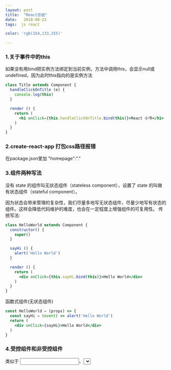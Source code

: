 ```yaml
---
layout: post
title:  "React总结"
date:   2018-08-22
tags:  js react

color: 'rgb(154,133,255)'

---
```

### 1.关于事件中的this
如果没有用bind把实例方法绑定到当前实例，方法中调用this，会显示null或undefined，因为此时this指向的是实例方法
```jsx
class Title extends Component {
  handleClickOnTitle (e) {
    console.log(this)
  }

  render () {
    return (
      <h1 onClick={this.handleClickOnTitle.bind(this)}>React 小书</h1>
    )
  }
}
```
### 2.create-react-app 打包css路径报错
在package.json里加 "homepage":"." 
### 3.组件两种写法
没有 state 的组件叫无状态组件（stateless component），设置了 state 的叫做有状态组件（stateful component）。

因为状态会带来管理的复杂性，我们尽量多地写无状态组件，尽量少地写有状态的组件。这样会降低代码维护的难度，也会在一定程度上增强组件的可复用性。
传统写法:
```jsx
class HelloWorld extends Component {
  constructor() {
    super()
  }

  sayHi () {
    alert('Hello World')
  }

  render () {
    return (
      <div onClick={this.sayHi.bind(this)}>Hello World</div>
    )
  }
}
```
函数式组件(无状态组件)
```jsx
const HelloWorld = (props) => {
  const sayHi = (event) => alert('Hello World')
  return (
    <div onClick={sayHi}>Hello World</div>
  )
}
```
### 4.受控组件和非受控组件
类似于 <input />、<select />、<textarea> 这些元素的 value 值被 React.js 所控制、渲染的组件，在 React.js 当中被称为受控组件（Controlled Component）。对于用户可输入的控件，一般都可以让它们成为受控组件，这是 React.js 所推崇的做法。
```jsx
class CommentInput extends Component {
  constructor () {
    super()
    this.state = {
      username: '',
      content: ''
    }
  }
  
    handleUsernameChange (event) {
    this.setState({
      username: event.target.value
    })
  }
  
   handleContentChange (event) {
    this.setState({
      content: event.target.value
    })
  }
  
  render(){
      return(
      
        <div className='comment-field'>
          <span className='comment-field-name'>用户名：</span>
          <div className='comment-field-input'>
            <input value={this.state.username}
            onChange={this.handleUsernameChange.bind(this)} />
          </div>
        </div>
        <div className='comment-field'>
          <span className='comment-field-name'>评论内容：</span>
          <div className='comment-field-input'>
            <textarea value={this.state.content} 
            onChange={this.handleContentChange.bind(this)}
            />
          </div>
        </div>
      
      
      )
  }
}


```
另外还有非受控组件，这里暂时不提及。
delivery_management_commodity_library_library